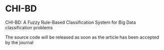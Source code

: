 # CHI-BD
CHI-BD: A Fuzzy Rule-Based Classification System for Big Data classification problems

The source code will be released as soon as the article has been accepted by the journal
